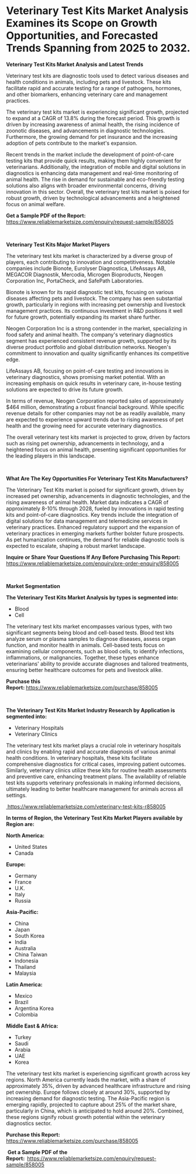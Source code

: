 <p><h1>Veterinary Test Kits Market Analysis Examines its Scope on Growth Opportunities, and Forecasted Trends Spanning from 2025 to 2032.</h1></p><p><strong>Veterinary Test Kits Market Analysis and Latest Trends</strong></p>
<p><p>Veterinary test kits are diagnostic tools used to detect various diseases and health conditions in animals, including pets and livestock. These kits facilitate rapid and accurate testing for a range of pathogens, hormones, and other biomarkers, enhancing veterinary care and management practices.</p><p>The veterinary test kits market is experiencing significant growth, projected to expand at a CAGR of 13.8% during the forecast period. This growth is driven by increasing awareness of animal health, the rising incidence of zoonotic diseases, and advancements in diagnostic technologies. Furthermore, the growing demand for pet insurance and the increasing adoption of pets contribute to the market's expansion.</p><p>Recent trends in the market include the development of point-of-care testing kits that provide quick results, making them highly convenient for veterinarians. Additionally, the integration of mobile and digital solutions in diagnostics is enhancing data management and real-time monitoring of animal health. The rise in demand for sustainable and eco-friendly testing solutions also aligns with broader environmental concerns, driving innovation in this sector. Overall, the veterinary test kits market is poised for robust growth, driven by technological advancements and a heightened focus on animal welfare.</p></p>
<p><strong>Get a Sample PDF of the Report:&nbsp;</strong> <a href="https://www.reliablemarketsize.com/enquiry/request-sample/858005?utm_campaign=2770&utm_medium=2&utm_source=Github&utm_content=ia&utm_term=13042025&utm_id=veterinary-test-kits">https://www.reliablemarketsize.com/enquiry/request-sample/858005</a></p>
<p>&nbsp;</p>
<p><strong>Veterinary Test Kits Major Market Players</strong></p>
<p><p>The veterinary test kits market is characterized by a diverse group of players, each contributing to innovation and competitiveness. Notable companies include Bionote, Eurolyser Diagnostica, LifeAssays AB, MEGACOR Diagnostik, Mercodia, Microgen Bioproducts, Neogen Corporation Inc, PortaCheck, and SafePath Laboratories.</p><p>Bionote is known for its rapid diagnostic test kits, focusing on various diseases affecting pets and livestock. The company has seen substantial growth, particularly in regions with increasing pet ownership and livestock management practices. Its continuous investment in R&D positions it well for future growth, potentially expanding its market share further.</p><p>Neogen Corporation Inc is a strong contender in the market, specializing in food safety and animal health. The company's veterinary diagnostics segment has experienced consistent revenue growth, supported by its diverse product portfolio and global distribution networks. Neogen's commitment to innovation and quality significantly enhances its competitive edge.</p><p>LifeAssays AB, focusing on point-of-care testing and innovations in veterinary diagnostics, shows promising market potential. With an increasing emphasis on quick results in veterinary care, in-house testing solutions are expected to drive its future growth.</p><p>In terms of revenue, Neogen Corporation reported sales of approximately $464 million, demonstrating a robust financial background. While specific revenue details for other companies may not be as readily available, many are expected to experience upward trends due to rising awareness of pet health and the growing need for accurate veterinary diagnostics.</p><p>The overall veterinary test kits market is projected to grow, driven by factors such as rising pet ownership, advancements in technology, and a heightened focus on animal health, presenting significant opportunities for the leading players in this landscape.</p></p>
<p>&nbsp;</p>
<p><strong>What Are The Key Opportunities For Veterinary Test Kits Manufacturers?</strong></p>
<p><p>The Veterinary Test Kits market is poised for significant growth, driven by increased pet ownership, advancements in diagnostic technologies, and the rising awareness of animal health. Market data indicates a CAGR of approximately 8-10% through 2028, fueled by innovations in rapid testing kits and point-of-care diagnostics. Key trends include the integration of digital solutions for data management and telemedicine services in veterinary practices. Enhanced regulatory support and the expansion of veterinary practices in emerging markets further bolster future prospects. As pet humanization continues, the demand for reliable diagnostic tools is expected to escalate, shaping a robust market landscape.</p></p>
<p><strong>Inquire or Share Your Questions If Any Before Purchasing This Report:</strong> <a href="https://www.reliablemarketsize.com/enquiry/pre-order-enquiry/858005?utm_campaign=2770&utm_medium=2&utm_source=Github&utm_content=ia&utm_term=13042025&utm_id=veterinary-test-kits">https://www.reliablemarketsize.com/enquiry/pre-order-enquiry/858005</a></p>
<p>&nbsp;</p>
<p><strong>Market Segmentation</strong></p>
<p><strong>The Veterinary Test Kits Market Analysis by types is segmented into:</strong></p>
<p><ul><li>Blood</li><li>Cell</li></ul></p>
<p><p>The veterinary test kits market encompasses various types, with two significant segments being blood and cell-based tests. Blood test kits analyze serum or plasma samples to diagnose diseases, assess organ function, and monitor health in animals. Cell-based tests focus on examining cellular components, such as blood cells, to identify infections, inflammations, or malignancies. Together, these types enhance veterinarians' ability to provide accurate diagnoses and tailored treatments, ensuring better healthcare outcomes for pets and livestock alike.</p></p>
<p><strong>Purchase this Report:&nbsp;</strong><a href="https://www.reliablemarketsize.com/purchase/858005?utm_campaign=2770&utm_medium=2&utm_source=Github&utm_content=ia&utm_term=13042025&utm_id=veterinary-test-kits">https://www.reliablemarketsize.com/purchase/858005</a></p>
<p>&nbsp;</p>
<p><strong>The Veterinary Test Kits Market Industry Research by Application is segmented into:</strong></p>
<p><ul><li>Veterinary Hospitals</li><li>Veterinary Clinics</li></ul></p>
<p><p>The veterinary test kits market plays a crucial role in veterinary hospitals and clinics by enabling rapid and accurate diagnosis of various animal health conditions. In veterinary hospitals, these kits facilitate comprehensive diagnostics for critical cases, improving patient outcomes. Similarly, veterinary clinics utilize these kits for routine health assessments and preventive care, enhancing treatment plans. The availability of reliable test kits supports veterinary professionals in making informed decisions, ultimately leading to better healthcare management for animals across all settings.</p></p>
<p><a href="https://www.reliablemarketsize.com/veterinary-test-kits-r858005?utm_campaign=2770&utm_medium=2&utm_source=Github&utm_content=ia&utm_term=13042025&utm_id=veterinary-test-kits">&nbsp;https://www.reliablemarketsize.com/veterinary-test-kits-r858005</a></p>
<p><strong>In terms of Region, the Veterinary Test Kits Market Players available by Region are:</strong></p>
<p>
    <p> <strong> North America: </strong>
        <ul>
            <li>United States</li>
            <li>Canada</li>
        </ul>
        </p> 
    <p> <strong> Europe: </strong>
        <ul>
            <li>Germany</li>
            <li>France</li>
            <li>U.K.</li>
            <li>Italy</li>
            <li>Russia</li>
        </ul>
        </p> 
    <p> <strong> Asia-Pacific: </strong>
        <ul>
            <li>China</li>
            <li>Japan</li>
            <li>South Korea</li>
            <li>India</li>
            <li>Australia</li>
            <li>China Taiwan</li>
            <li>Indonesia</li>
            <li>Thailand</li>
            <li>Malaysia</li>
        </ul>
        </p> 
    <p> <strong> Latin America: </strong>
        <ul>
            <li>Mexico</li>
            <li>Brazil</li>
            <li>Argentina Korea</li>
            <li>Colombia</li>
        </ul>
        </p> 
    <p> <strong> Middle East & Africa: </strong>
        <ul>
            <li>Turkey</li>
            <li>Saudi</li>
            <li>Arabia</li>
            <li>UAE</li>
            <li>Korea</li>
        </ul>
    </p>
    </p>
<p><p>The veterinary test kits market is experiencing significant growth across key regions. North America currently leads the market, with a share of approximately 35%, driven by advanced healthcare infrastructure and rising pet ownership. Europe follows closely at around 30%, supported by increasing demand for diagnostic testing. The Asia-Pacific region is emerging rapidly, projected to capture about 25% of the market share, particularly in China, which is anticipated to hold around 20%. Combined, these regions signify robust growth potential within the veterinary diagnostics sector.</p></p>
<p><strong>Purchase this Report: </strong><a href="https://www.reliablemarketsize.com/purchase/858005?utm_campaign=2770&utm_medium=2&utm_source=Github&utm_content=ia&utm_term=13042025&utm_id=veterinary-test-kits">https://www.reliablemarketsize.com/purchase/858005</a></p>
<p>&nbsp;<strong>Get a Sample PDF of the Report:&nbsp;&nbsp;</strong><a href="https://www.reliablemarketsize.com/enquiry/request-sample/858005?utm_campaign=2770&utm_medium=2&utm_source=Github&utm_content=ia&utm_term=13042025&utm_id=veterinary-test-kits">https://www.reliablemarketsize.com/enquiry/request-sample/858005</a></p>
<p><strong></strong></p>
<p><p></p><p></p><p></p></p>